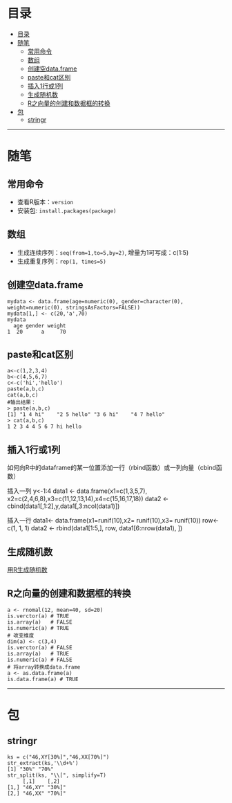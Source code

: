# 目录

<!--自动插入TOC：https://github.com/ekalinin/github-markdown-toc-->
<!--ts-->
* [目录](#目录)
* [随笔](#随笔)
   * [常用命令](#常用命令)
   * [数组](#数组)
   * [创建空data.frame](#创建空dataframe)
   * [paste和cat区别](#paste和cat区别)
   * [插入1行或1列](#插入1行或1列)
   * [生成随机数](#生成随机数)
   * [R之向量的创建和数据框的转换](#r之向量的创建和数据框的转换)
* [包](#包)
   * [stringr](#stringr)
<!--te-->

----

# 随笔

## 常用命令

* 查看R版本：`version`
* 安装包: `install.packages(package)`

## 数组

* 生成连续序列：`seq(from=1,to=5,by=2)`, 增量为1可写成：c(1:5)
* 生成重复序列：`rep(1, times=5)`


## 创建空data.frame

```
mydata <- data.frame(age=numeric(0), gender=character(0), weight=numeric(0), stringsAsFactors=FALSE))
mydata[1,] <- c(20,'a',70)
mydata
  age gender weight
1  20      a     70
```

## paste和cat区别

```
a<-c(1,2,3,4)
b<-c(4,5,6,7)
c<-c('hi','hello')
paste(a,b,c)
cat(a,b,c)
#输出结果：
> paste(a,b,c)
[1] "1 4 hi"    "2 5 hello" "3 6 hi"    "4 7 hello"
> cat(a,b,c)
1 2 3 4 4 5 6 7 hi hello
```

## 插入1行或1列

如何向R中的dataframe的某一位置添加一行（rbind函数）或一列向量（cbind函数）

插入一列
y<-1:4
data1 <- data.frame(x1=c(1,3,5,7), x2=c(2,4,6,8),x3=c(11,12,13,14),x4=c(15,16,17,18))
data2 <- cbind(data1[,1:2],y,data1[,3:ncol(data1)])

插入一行
data1<- data.frame(x1=runif(10),x2= runif(10),x3= runif(10))
row<- c(1, 1, 1)
data2 <- rbind(data1[1:5,], row, data1[6:nrow(data1), ])


## 生成随机数

[用R生成随机数](https://blog.csdn.net/wangd6/article/details/59119307)


## R之向量的创建和数据框的转换

```
a <- rnomal(12, mean=40, sd=20)
is.verctor(a) # TRUE
is.array(a)   # FALSE
is.numeric(a) # TRUE
# 改变维度
dim(a) <- c(3,4)
is.verctor(a) # FALSE
is.array(a)   # TRUE
is.numeric(a) # FALSE
# 将array转换成data.frame
a <- as.data.frame(a)
is.data.frame(a) # TRUE
```


----

# 包

## stringr

```
ks = c("46,XY[30%]","46,XX[70%]")
str_extract(ks,'\\d+%')
[1] "30%" "70%"
str_split(ks, "\\[", simplify=T)
     [,1]    [,2]  
[1,] "46,XY" "30%]"
[2,] "46,XX" "70%]"
```